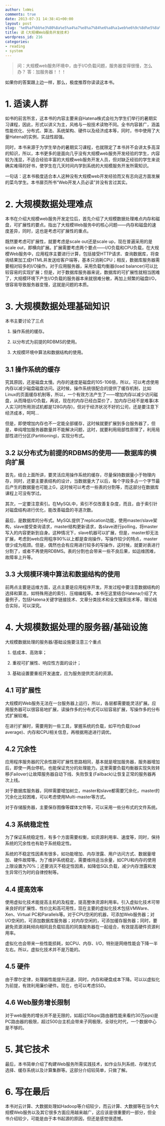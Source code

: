 ```yaml
---
author: lxWei
comments: true
date: 2013-07-31 14:38:41+00:00
layout: post
slug: '%e8%af%bb%e3%80%8a%e5%a4%a7%e8%a7%84%e6%a8%a1web%e6%9c%8d%e5%8a%a1%e5%bc%80%e5%8f%91%e6%8a%80%e6%9c%af%e3%80%8b'
title: 读《大规模Web服务开发技术》
wordpress_id: 216
categories:
- reading
- system
---
```


> 问：大规模web服务环境中，由于I/O负载问题，服务器变得很慢，怎么办？
> 答：加服务器！！！


如果你的答案跟上边一样，那么，极度推荐你读读这本书。


# 1. 适读人群


如书的前言所言，这本书的内容主要来自Hatena株式会社为学生们举行的暑期实习课程，因此，形式以讲义为主，风格与一般技术读物不同。全书内容甚广，涵盖性能优化、分布式、算法、系统架构、硬件以及经济成本等，同时，书中使用了大量Hatena的实例，实战性超强。

同时，本书来源于为学生举办的暑期实习课程，也就限定了本书并不会讲太多高深的知识，所以，本书更多的是面向几乎没有大规模web服务开发经验的学生，内容较为浅显，不适合经验丰富的大规模web服务开发人员，但对缺乏经验的学生来说确实难得的好书，使学生在几天时间内学到系统的大规模服务开发所需知识。

一句话：这本书极度适合本人这种没有大规模web开发经验而又有志向这方面发展的菜鸟学生。本书扉页所书“Web开发人员必读”并没有言过其实。



# 2. 大规模数据处理难点


本书在介绍大规模web服务开发定位后，首先介绍了大规模数据处理难点内存和磁盘，可扩展性的要点。指出了大规模Web服务中的核心问题——内存和磁盘的速度差异，同时，这也是考虑可扩展性的重点。

既然要考虑可扩展性，就要考虑是scale out还是scale up，现在普遍采用的是scale out，即横向扩展。扩展需要考虑两个要点——I/O负载和CPU负载，在大规模Web服务中，应用程序主要进行计算，包括接受HTTP请求、查询数据库，将查询结果加工成HTML并发送给客户端等，基本只消耗CPU；相反，数据库服务器需要相对较多的I/O操作。对于应用服务器，采用负载均衡器(load balancer)可以比较容易的实现扩展；但是，对于数据库服务器来说，数据库的可扩展性就相当困难了，大规模环境下产生I/O负载的服务器本来就很难分散，再加上频繁的磁盘I/O，很容易导致服务器变慢，这就是问题的本质。


# 3. 大规模数据处理基础知识


本书主要讨论了三点



	
  1. 操作系统的缓存。

	
  2. 以分布式为前提的RDBMS的使用。

	
  3. 大规模环境中算法和数据结构的使用。




## 3.1 操作系统的缓存


究其原因，还是磁盘太慢。内存的速度是磁盘的105-106倍，所以，可以考虑使用内存以减少磁盘磁盘访问。这时候，操作系统很配合的提供了缓存机制，比如Linux的页面缓存机制等，所以，一个有效方法产生了——增加内存以减少访问磁盘，从而降低I/O负载，再说，现在的内存已经白菜价了，加内存已经不是难事(本人实习时所用测试机都是128G内存)，但对于经济状况不好的公司，还是要注意下经济成本，呵呵…

但是，即使增加内存也不一定能全部缓存，这时候就要扩展到多台服务器了，但是，单纯增加服务器数量并不能解决问题，这时，就要利用局部性原理了，利用局部性进行分区(Partitioning)，实现分布式。


## 3.2 以分布式为前提的RDBMS的使用——数据库的横向扩展


首先，结合上面所讲，要灵活应用操作系统的缓存，尽量保持数据量小于物理内存，同时，还要主要表结构的设计，当数据量大了以后，每个字段多占一个字节最后产生的数据量也可能上G，这时候可以考虑一些表的分割等，而这部分在数据库课程上可没有学过。

其次，一定要注意索引。在MySQL中，索引不仅改善复杂度，而且，由于索引针对磁盘结构进行优化，能改善磁盘的寻道次数。

最后，是数据库的分布式。MySQL提供了replication功能，使用master/slave架构，slave接受查询请求，master结构更新请求，各slave进行polling，将master写入的内容更新到自身。这种情况下，slave机器可以扩展，但是，master却无法扩展，考虑到web应用程序90%以上都是查询操作，写操作较少的特点，master很少成为瓶颈。但是，偶然也会有应用进行较多的写操作，这时候，就要对表进行分割了，或者不再使用RDBMS。表的分割也会带来一些不良后果，如运维困难，故障率上升等。


## 3.3 大规模环境中算法和数据结构的使用


前两点主要是运维方面，这点主要是应用程序开发。开发过程中要注意数据结构的选择和算法，如特殊用途的索引、压缩编程等。本书在这里结合Hatena介绍了大量例子，包括Hatena关键字链接技术、文章分类技术和全文搜索技术等，理论结合实际，可以深究。


# 4. 大规模数据处理的服务器/基础设施


大规模数据处理的服务器/基础设施要注意三个重点



	
  1. 低成本、高效率；

	
  2. 重视可扩展性、响应性方面的设计；

	
  3. 基础设置要重视开发速度，应为服务提供灵活的资源。




## 4.1 可扩展性


大规模的Web服务无法在一台服务器上运行，所以，各层都需要能灵活扩展。应用服务器可以很容易地扩展，读操作多的分布式可以较容易扩展，写操作多的分布式扩展较难。

在进行扩展时，需要用到一些工具，掌握系统的负载，如平均负载(load average)、内存和CPU相关信息，再根据用途进行调优。


## 4.2 冗余性


应用程序服务器的冗余性跟可扩展性思路相同，基本就是增加服务器，服务器增加后，即使一两台停机，也能保证充分的处理能力。这里需要负载均衡器实现失败转移(Failover)让故障服务器自动下线、失败恢复(Failback)让恢复正常的服务器再次上线。

对于数据库服务器，同样需要增加树立，master和slave都需要冗余化，master的冗余化比较困难，可以考虑使用Multi-master等方式。

对于存储服务器，主要保存图像等媒体文件等，可以采用一些分布式的文件系统。


## 4.3 系统稳定性


为了保证系统稳定性，有多个方面需要权衡，如资源利用率、速度等，同时，保持系统的冗余性也有助于系统稳定性。

系统的不稳定性因素有很多，如功能增加、内存泄露、用户访问方式、数据量增加、硬件故障等。为了维护系统稳定，需要维持适当余量，如CPU和内存的使用上限设置为70%；还要消灭不稳定性因素，如降低SQL负载，减少内存泄露和发生异常行为时的自律控制等。


## 4.4 提高效率


使用虚拟化技术能提高主机的及程度，提高整体资源利用率。引入虚拟化技术可带来良好的扩展性、性价比和高可用性，现在主要的虚拟化技术包括VMWare、Xen、Virtual PC和Parallels等。对于CPU空闲的机器，可添加Web服务器；对I/O空闲的，可添加数据库服务器；对内存空闲的，可添加缓存服务器；同时，要避免资源消耗倾向相同且负载较高的同类服务器在一起组合，有效提高硬件资源利用率。

虚拟化也会带来一些性能损耗，如CPU、内存、I/O，特别是网络性能会下降一半左右。所以，虚拟化技术并不是万能的。


## 4.5 硬件


由于摩尔定律，处理器性能提升迅速，同时，内存和硬盘成本下降。可以以虚拟化为前提，有效利用廉价硬件。现在，也可以考虑SSD。


## 4.6 Web服务增长限制


对于web服务的增长并不是无限的，如超过1Gbps(路由器性能来看约30万pps)是PC路由器的极限，超过500台主机会带来子网极限，全球化时代，一个数据中心是不够的。


# 5. 其它技术


最后，本书简单介绍了构建Web服务所需实践技术，如作业队列系统、存储方式选择、缓存系统以及计算集群等。这部分介绍较简单，只做了解。


# 6. 写在最后


本书对云计算、大数据处理如Hadoop等介绍较少，而云计算、大数据等在当今大规模Web服务以及其它很多方面应用越来越广，这应该是很重要的一部分，但全书介绍较少，可能是由于本书起源的原因，但还是感觉很遗憾。
